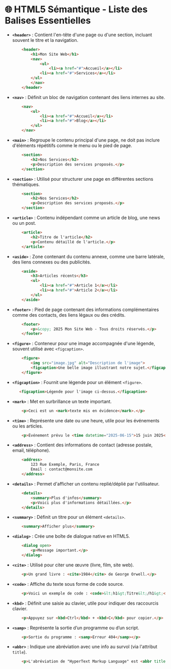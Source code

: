 # 🌐 HTML5 Sémantique - Liste des Balises Essentielles  

- **`<header>`** : Contient l'en-tête d'une page ou d'une section, incluant souvent le titre et la navigation. 
    ```html
        <header>
            <h1>Mon Site Web</h1>
            <nav>
                <ul>
                    <li><a href="#">Accueil</a></li>
                <li><a href="#">Services</a></li>
            </ul>
            </nav>
        </header> 
    
- **`<nav>`** : Définit un bloc de navigation contenant des liens internes au site.
    ```html  
        <nav>
            <ul>
                <li><a href="#">Accueil</a></li>
                <li><a href="#">Blog</a></li>
            </ul>
        </nav>

- **`<main>`** : Regroupe le contenu principal d'une page, ne doit pas inclure d'éléments répétitifs comme le menu ou le pied de page.

    ```html
        <section>
            <h2>Nos Services</h2>
            <p>Description des services proposés.</p>
        </section>

- **`<section>`** : Utilisé pour structurer une page en différentes sections thématiques.  

    ```html
        <section>
            <h2>Nos Services</h2>
            <p>Description des services proposés.</p>
        </section>

- **`<article>`** : Contenu indépendant comme un article de blog, une news ou un post.

    ```html
        <article>
            <h2>Titre de l'article</h2>
            <p>Contenu détaillé de l'article.</p>
        </article>

- **`<aside>`** : Zone contenant du contenu annexe, comme une barre latérale, des liens connexes ou des publicités.

    ```html
        <aside>
            <h3>Articles récents</h3>
            <ul>
                <li><a href="#">Article 1</a></li>
                <li><a href="#">Article 2</a></li>
            </ul>
        </aside>

- **`<footer>`** : Pied de page contenant des informations complémentaires comme des contacts, des liens légaux ou des crédits.

    ```html
        <footer>
            <p>&copy; 2025 Mon Site Web - Tous droits réservés.</p>
        </footer>

- **`<figure>`** : Conteneur pour une image accompagnée d'une légende, souvent utilisé avec `<figcaption>`.
    ```html
        <figure>
            <img src="image.jpg" alt="Description de l'image">
            <figcaption>Une belle image illustrant notre sujet.</figcaption>
        </figure>

- **`<figcaption>`** : Fournit une légende pour un élément `<figure>`. 

    ```html
       <figcaption>Légende pour l'image ci-dessus.</figcaption>

- **`<mark>`** : Met en surbrillance un texte important.

    ```html
        <p>Ceci est un <mark>texte mis en évidence</mark>.</p>

- **`<time>`** : Représente une date ou une heure, utile pour les événements ou les articles.

    ```html
        <p>Événement prévu le <time datetime="2025-06-15">15 juin 2025</time>.</p>

- **`<address>`** : Contient des informations de contact (adresse postale, email, téléphone).

    ```html
        <address>
            123 Rue Exemple, Paris, France  
            Email : contact@monsite.com
        </address>

- **`<details>`** : Permet d'afficher un contenu replié/déplié par l'utilisateur.

    ```html
        <details>
            <summary>Plus d'infos</summary>
            <p>Voici plus d'informations détaillées.</p>
        </details>

- **`<summary>`** : Définit un titre pour un élément `<details>`.
    
    ```html
        <summary>Afficher plus</summary>

- **`<dialog>`** : Crée une boîte de dialogue native en HTML5.

    ```html
        <dialog open>
            <p>Message important.</p>
        </dialog>

- **`<cite>`** : Utilisé pour citer une œuvre (livre, film, site web).

    ```html
        <p>Un grand livre : <cite>1984</cite> de George Orwell.</p>

- **`<code>`** : Affiche du texte sous forme de code source.

    ```html
        <p>Voici un exemple de code : <code>&lt;h1&gt;Titre&lt;/h1&gt;</code></p>

- **`<kbd>`** : Définit une saisie au clavier, utile pour indiquer des raccourcis clavier.

    ```html
        <p>Appuyez sur <kbd>Ctrl</kbd> + <kbd>C</kbd> pour copier.</p>

- **`<samp>`** : Représente la sortie d’un programme ou d’un script.

    ```html
        <p>Sortie du programme : <samp>Erreur 404</samp></p>

- **`<abbr>`** : Indique une abréviation avec une info au survol (via l'attribut `title`).

    ```html
        <p>L'abréviation de "HyperText Markup Language" est <abbr title="HyperText Markup Language">HTML</abbr>.</p>